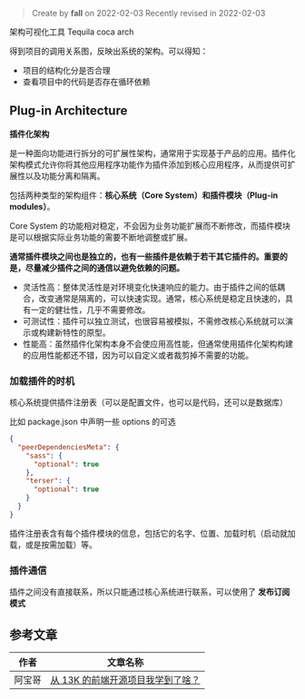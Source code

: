 > Create by **fall** on 2022-02-03
> Recently revised in 2022-02-03

架构可视化工具 Tequila coca arch

得到项目的调用关系图，反映出系统的架构。可以得知：

- 项目的结构化分是否合理
- 查看项目中的代码是否存在循环依赖

## Plug-in Architecture

**插件化架构**

是一种面向功能进行拆分的可扩展性架构，通常用于实现基于产品的应用。插件化架构模式允许你将其他应用程序功能作为插件添加到核心应用程序，从而提供可扩展性以及功能分离和隔离。

包括两种类型的架构组件：**核心系统（Core System）和插件模块（Plug-in modules）**。

Core System 的功能相对稳定，不会因为业务功能扩展而不断修改，而插件模块是可以根据实际业务功能的需要不断地调整或扩展。 

**通常插件模块之间也是独立的，也有一些插件是依赖于若干其它插件的。重要的是，尽量减少插件之间的通信以避免依赖的问题。**

- 灵活性高：整体灵活性是对环境变化快速响应的能力。由于插件之间的低耦合，改变通常是隔离的，可以快速实现。通常，核心系统是稳定且快速的，具有一定的健壮性，几乎不需要修改。
- 可测试性：插件可以独立测试，也很容易被模拟，不需修改核心系统就可以演示或构建新特性的原型。
- 性能高：虽然插件化架构本身不会使应用高性能，但通常使用插件化架构构建的应用性能都还不错，因为可以自定义或者裁剪掉不需要的功能。

### 加载插件的时机

核心系统提供插件注册表（可以是配置文件，也可以是代码，还可以是数据库）

比如 package.json 中声明一些 options 的可选

```json
{
  "peerDependenciesMeta": {
    "sass": {
      "optional": true
    },
    "terser": {
      "optional": true
    }
  }
}
```

插件注册表含有每个插件模块的信息，包括它的名字、位置、加载时机（启动就加载，或是按需加载）等。

### 插件通信

插件之间没有直接联系，所以只能通过核心系统进行联系，可以使用了 **发布订阅模式** 













## 参考文章

| 作者   | 文章名称                                                     |
| ------ | ------------------------------------------------------------ |
| 阿宝哥 | [从 13K 的前端开源项目我学到了啥？](https://juejin.cn/post/6876943860988772360) |

